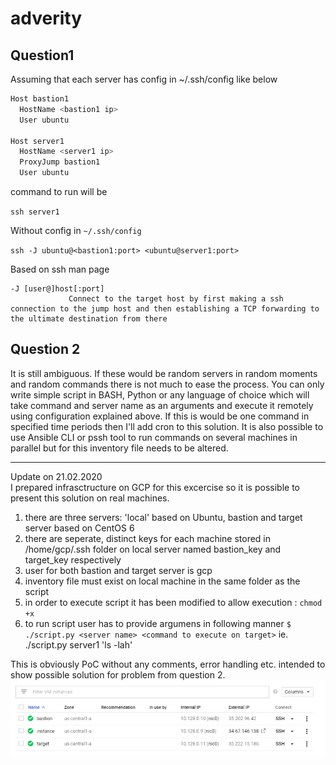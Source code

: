 # adverity

## Question1
Assuming that each server has config in ~/.ssh/config like below

```bash
Host bastion1
  HostName <bastion1 ip>
  User ubuntu

Host server1
  HostName <server1 ip>
  ProxyJump bastion1
  User ubuntu
```
command to run will be

`ssh server1`

Without config in `~/.ssh/config`

`ssh -J ubuntu@<bastion1:port> <ubuntu@server1:port>`  

Based on ssh man page

```
-J [user@]host[:port]
             Connect to the target host by first making a ssh connection to the jump host and then establishing a TCP forwarding to the ultimate destination from there
```


## Question 2
It is still ambiguous. If these would be random servers in random moments and random commands there is not much to ease the process. You can only write simple script in BASH, Python or any language of choice which will take command and server name as an arguments and execute it remotely using configuration explained above.
If this is would be one command in specified time periods then I'll add cron to this solution.
It is also possible to use Ansible CLI or pssh tool to run commands on several machines in parallel but for this inventory file needs to be altered.

---

Update on 21.02.2020  
I prepared infrasctructure on GCP for this excercise so it is possible to present this solution on real machines.
1) there are three servers: 'local' based on Ubuntu, bastion and target server based on CentOS 6
2) there are seperate, distinct keys for each machine stored in /home/gcp/.ssh folder on local server named bastion_key and target_key respectively
3) user for both bastion and target server is gcp
4) inventory file must exist on local machine in the same folder as the script
5) in order to execute script it has been modified to allow execution : `chmod +x`
6) to run script user has to provide argumens in following manner `$ ./script.py <server name> <command to execute on target>` ie. ./script.py server1 'ls -lah'

This is obviously PoC without any comments, error handling etc. intended to show possible solution for problem from question 2.
![GCP inventory](gcp_servers.png?raw=true "Title")
